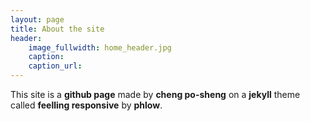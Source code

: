 ```yaml
---
layout: page
title: About the site
header:
    image_fullwidth: home_header.jpg
    caption: 
    caption_url: 
---
```


This site is a **github page** made by **cheng po-sheng** on a **jekyll** theme called **feelling responsive** by **phlow**.